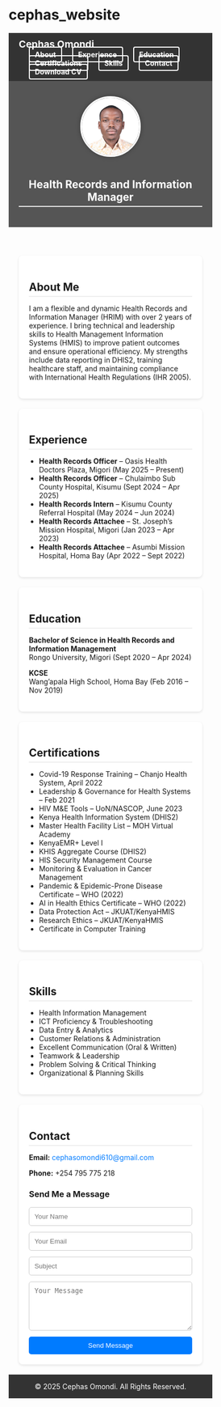 # cephas_website

<!DOCTYPE html>
<html lang="en">
<head>
  <meta charset="UTF-8" />
  <meta name="viewport" content="width=device-width, initial-scale=1.0"/>
  <title>Cephas Omondi - Health Records Manager</title>
  <style>
    * {
      box-sizing: border-box;
      scroll-behavior: smooth;
    }

    body {
      font-family: Arial, sans-serif;
      margin: 0;
      background-color: #f4f4f4;
      color: #333;
    }

    /* Navigation bar */
    nav {
      background-color: #333;
      color: white;
      padding: 10px 20px;
      position: sticky;
      top: 0;
      z-index: 999;
      display: flex;
      justify-content: space-between;
      align-items: center;
      flex-wrap: wrap;
    }

    nav h1 {
      margin: 0;
      font-size: 1.2rem;
    }

    nav ul {
      list-style: none;
      margin: 0;
      padding: 0;
      display: flex;
      align-items: center;
      flex-wrap: wrap;
    }

    nav ul li {
      margin-left: 20px;
    }

    nav ul li a,
    .download-btn {
      color: white;
      text-decoration: none;
      font-weight: bold;
      background-color: transparent;
      border: 2px solid white;
      padding: 5px 10px;
      border-radius: 4px;
      transition: 0.3s;
    }

    nav ul li a:hover,
    .download-btn:hover {
      background-color: white;
      color: #333;
    }

    /* Header */
    header {
      text-align: center;
      padding: 30px 20px;
      background-color: #555;
      color: white;
    }

    .profile-pic {
      width: 120px;
      height: 120px;
      border-radius: 50%;
      object-fit: cover;
      margin-bottom: 10px;
      border: 3px solid #fff;
      box-shadow: 0 0 10px rgba(0, 0, 0, 0.3);
    }

    /* Sections */
    section {
      background: white;
      margin: 20px auto;
      padding: 20px;
      width: 90%;
      max-width: 900px;
      border-radius: 8px;
      box-shadow: 0 2px 5px rgba(0,0,0,0.1);
    }

    h2 {
      border-bottom: 2px solid #eee;
      padding-bottom: 5px;
      margin-bottom: 10px;
    }

    ul {
      padding-left: 20px;
    }

    footer {
      text-align: center;
      padding: 15px;
      background: #333;
      color: white;
    }

    a {
      color: #007BFF;
      text-decoration: none;
    }

    a:hover {
      text-decoration: underline;
    }
  </style>
</head>
<body>

<!-- Navigation Bar -->
<nav>
  <h1>Cephas Omondi</h1>
  <ul>
    <li><a href="#about">About</a></li>
    <li><a href="#experience">Experience</a></li>
    <li><a href="#education">Education</a></li>
    <li><a href="#certifications">Certifications</a></li>
    <li><a href="#skills">Skills</a></li>
    <li><a href="#contact">Contact</a></li>
    <li>
      <a href="Updated Cv 2025 1.pdf" class="download-btn" download>Download CV</a>
    </li>
  </ul>
</nav>

<!-- Header -->
<header>
  <img src="cephas_omondi.jpg" alt="Cephas Omondi" class="profile-pic" />
  <h2>Health Records and Information Manager</h2>
</header>

<!-- About -->
<section id="about">
  <h2>About Me</h2>
  <p>I am a flexible and dynamic Health Records and Information Manager (HRIM) with over 2 years of experience. I bring technical and leadership skills to Health Management Information Systems (HMIS) to improve patient outcomes and ensure operational efficiency. My strengths include data reporting in DHIS2, training healthcare staff, and maintaining compliance with International Health Regulations (IHR 2005).</p>
</section>

<!-- Experience -->
<section id="experience">
  <h2>Experience</h2>
  <ul>
    <li><strong>Health Records Officer</strong> – Oasis Health Doctors Plaza, Migori (May 2025 – Present)</li>
    <li><strong>Health Records Officer</strong> – Chulaimbo Sub County Hospital, Kisumu (Sept 2024 – Apr 2025)</li>
    <li><strong>Health Records Intern</strong> – Kisumu County Referral Hospital (May 2024 – Jun 2024)</li>
    <li><strong>Health Records Attachee</strong> – St. Joseph’s Mission Hospital, Migori (Jan 2023 – Apr 2023)</li>
    <li><strong>Health Records Attachee</strong> – Asumbi Mission Hospital, Homa Bay (Apr 2022 – Sept 2022)</li>
  </ul>
</section>

<!-- Education -->
<section id="education">
  <h2>Education</h2>
  <p><strong>Bachelor of Science in Health Records and Information Management</strong><br>Rongo University, Migori (Sept 2020 – Apr 2024)</p>
  <p><strong>KCSE</strong><br>Wang’apala High School, Homa Bay (Feb 2016 – Nov 2019)</p>
</section>

<!-- Certifications -->
<section id="certifications">
  <h2>Certifications</h2>
  <ul>
    <li>Covid-19 Response Training – Chanjo Health System, April 2022</li>
    <li>Leadership & Governance for Health Systems – Feb 2021</li>
    <li>HIV M&E Tools – UoN/NASCOP, June 2023</li>
    <li>Kenya Health Information System (DHIS2)</li>
    <li>Master Health Facility List – MOH Virtual Academy</li>
    <li>KenyaEMR+ Level I</li>
    <li>KHIS Aggregate Course (DHIS2)</li>
    <li>HIS Security Management Course</li>
    <li>Monitoring & Evaluation in Cancer Management</li>
    <li>Pandemic & Epidemic-Prone Disease Certificate – WHO (2022)</li>
    <li>AI in Health Ethics Certificate – WHO (2022)</li>
    <li>Data Protection Act – JKUAT/KenyaHMIS</li>
    <li>Research Ethics – JKUAT/KenyaHMIS</li>
    <li>Certificate in Computer Training</li>
  </ul>
</section>

<!-- Skills -->
<section id="skills">
  <h2>Skills</h2>
  <ul>
    <li>Health Information Management</li>
    <li>ICT Proficiency & Troubleshooting</li>
    <li>Data Entry & Analytics</li>
    <li>Customer Relations & Administration</li>
    <li>Excellent Communication (Oral & Written)</li>
    <li>Teamwork & Leadership</li>
    <li>Problem Solving & Critical Thinking</li>
    <li>Organizational & Planning Skills</li>
  </ul>
</section>

<!-- Contact -->
<section id="contact">
  <h2>Contact</h2>
  <p><strong>Email:</strong> <a href="mailto:cephasomondi610@gmail.com">cephasomondi610@gmail.com</a></p>
  <p><strong>Phone:</strong> +254 795 775 218</p>

  <h3>Send Me a Message</h3>
  <form action="https://formsubmit.co/cephasomondi610@gmail.com" method="POST" style="display: flex; flex-direction: column; gap: 12px; max-width: 600px;">
    <input type="text" name="name" placeholder="Your Name" required style="padding: 10px; border: 1px solid #ccc; border-radius: 5px;" />
    <input type="email" name="email" placeholder="Your Email" required style="padding: 10px; border: 1px solid #ccc; border-radius: 5px;" />
    <input type="text" name="_subject" placeholder="Subject" required style="padding: 10px; border: 1px solid #ccc; border-radius: 5px;" />
    <textarea name="message" placeholder="Your Message" rows="5" required style="padding: 10px; border: 1px solid #ccc; border-radius: 5px;"></textarea>
    <button type="submit" style="padding: 10px 20px; background-color: #007BFF; color: white; border: none; border-radius: 5px; cursor: pointer;">Send Message</button>
  </form>
</section>


<!-- Footer -->
<footer>
  &copy; 2025 Cephas Omondi. All Rights Reserved.
</footer>

</body>
</html>
